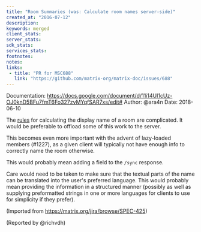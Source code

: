 ```yaml
---
title: "Room Summaries (was: Calculate room names server-side)"
created_at: "2016-07-12"
description:
keywords: merged
client_stats:
server_stats:
sdk_stats:
services_stats:
footnotes:
notes:
links:
 - title: "PR for MSC688"
   link: "https://github.com/matrix-org/matrix-doc/issues/688"
---
```

Documentation: https://docs.google.com/document/d/11i14UI1cUz-OJ0knD5BFu7fmT6Fo327zvMYqfSAR7xs/edit#
Author: @ara4n
Date: 2018-06-10

The [rules](https://matrix.org/docs/spec/client_server/r0.1.0.html#calculating-the-display-name-for-a-room) for calculating the display name of a room are complicated. It would be preferable to offload some of this work to the server.

This becomes even more important with the advent of lazy-loaded members (#1227), as a given client will typically not have enough info to correctly name the room otherwise.

This would probably mean adding a field to the `/sync` response.

Care would need to be taken to make sure that the textual parts of the name can be translated into the user's preferred language. This would probably mean providing the information in a structured manner (possibly as well as supplying preformatted strings in one or more languages for clients to use for simplicity if they prefer).

(Imported from https://matrix.org/jira/browse/SPEC-425)

(Reported by @richvdh)

